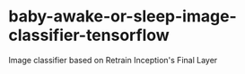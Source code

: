 # baby-awake-or-sleep-image-classifier-tensorflow
Image classifier based on Retrain Inception's Final Layer 

